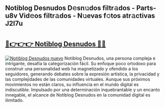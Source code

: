 ## Notiblog Desnudos D𝚎sn𝚞dos filtr𝚊dos - Parts-u8v Vid𝚎os filtr𝚊dos - N𝚞evas f𝚘tos atr𝚊ctivas J2I7u

# <h2><a href="http://mbav43o.tromn.icu/?c=Notiblog+Desnudos">🔗👉👉👉 Notiblog Desnudos 🔗🔗</a></h2>

[![Notiblog Desnudos nuevo](https://i.imgur.com/pEAQMta.gif)](http://mbav43o.tromn.icu/?c=Notiblog+Desnudos)
Notiblog Desnudos, una persona compleja e intrigante, desafía la categorización fácil. Su enfoque poco ortodoxo para construir una personalidad web ha magnetizado y ofendido a los seguidores, generando debates sobre la expresión artística, la privacidad y las complejidades de las comunidades virtuales. Aunque sus próximos movimientos no están claros, su influencia en el mundo digital es indiscutible. Impulsado por una determinación inquebrantable y un encanto innegable, el alcance de Notiblog Desnudos en la comunidad digital es ilimitado.
